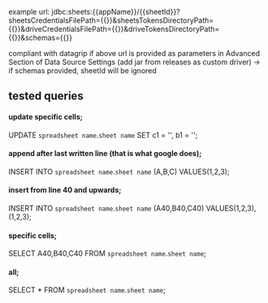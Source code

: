 example url:
jdbc:sheets:{{appName}}/{{sheetId}}?sheetsCredentialsFilePath={{}}&sheetsTokensDirectoryPath={{}}&driveCredentialsFilePath={{}}&driveTokensDirectoryPath={{}}&schemas={{}}

compliant with datagrip if above url is provided as parameters in Advanced Section of Data Source Settings (add jar from releases as custom driver)
-> if schemas provided, sheetId will be ignored

## tested queries

#### update specific cells;
UPDATE `spreadsheet name`.`sheet name` SET c1 = '', b1 = '';

#### append after last written line (that is what google does);
INSERT INTO `spreadsheet name`.`sheet name` (A,B,C) VALUES(1,2,3);

#### insert from line 40 and upwards;
INSERT INTO `spreadsheet name`.`sheet name` (A40,B40,C40) VALUES(1,2,3),(1,2,3);

#### specific cells;
SELECT A40,B40,C40 FROM `spreadsheet name`.`sheet name`;

#### all;
SELECT * FROM `spreadsheet name`.`sheet name`;

